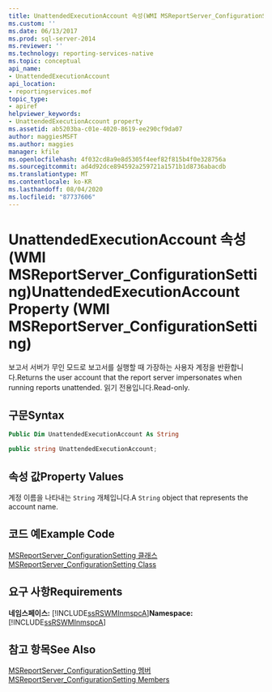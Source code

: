 ```yaml
---
title: UnattendedExecutionAccount 속성(WMI MSReportServer_ConfigurationSetting) | Microsoft Docs
ms.custom: ''
ms.date: 06/13/2017
ms.prod: sql-server-2014
ms.reviewer: ''
ms.technology: reporting-services-native
ms.topic: conceptual
api_name:
- UnattendedExecutionAccount
api_location:
- reportingservices.mof
topic_type:
- apiref
helpviewer_keywords:
- UnattendedExecutionAccount property
ms.assetid: ab5203ba-c01e-4020-8619-ee290cf9da07
author: maggiesMSFT
ms.author: maggies
manager: kfile
ms.openlocfilehash: 4f032cd8a9e8d5305f4eef82f815b4f0e328756a
ms.sourcegitcommit: ad4d92dce894592a259721a1571b1d8736abacdb
ms.translationtype: MT
ms.contentlocale: ko-KR
ms.lasthandoff: 08/04/2020
ms.locfileid: "87737606"
---
```

# <a name="unattendedexecutionaccount-property-wmi-msreportserver_configurationsetting"></a><span data-ttu-id="04bda-102">UnattendedExecutionAccount 속성(WMI MSReportServer_ConfigurationSetting)</span><span class="sxs-lookup"><span data-stu-id="04bda-102">UnattendedExecutionAccount Property (WMI MSReportServer_ConfigurationSetting)</span></span>
  <span data-ttu-id="04bda-103">보고서 서버가 무인 모드로 보고서를 실행할 때 가장하는 사용자 계정을 반환합니다.</span><span class="sxs-lookup"><span data-stu-id="04bda-103">Returns the user account that the report server impersonates when running reports unattended.</span></span> <span data-ttu-id="04bda-104">읽기 전용입니다.</span><span class="sxs-lookup"><span data-stu-id="04bda-104">Read-only.</span></span>  
  
## <a name="syntax"></a><span data-ttu-id="04bda-105">구문</span><span class="sxs-lookup"><span data-stu-id="04bda-105">Syntax</span></span>  
  
```vb  
Public Dim UnattendedExecutionAccount As String  
```  
  
```csharp  
public string UnattendedExecutionAccount;  
```  
  
## <a name="property-values"></a><span data-ttu-id="04bda-106">속성 값</span><span class="sxs-lookup"><span data-stu-id="04bda-106">Property Values</span></span>  
 <span data-ttu-id="04bda-107">계정 이름을 나타내는 `String` 개체입니다.</span><span class="sxs-lookup"><span data-stu-id="04bda-107">A `String` object that represents the account name.</span></span>  
  
## <a name="example-code"></a><span data-ttu-id="04bda-108">코드 예</span><span class="sxs-lookup"><span data-stu-id="04bda-108">Example Code</span></span>  
 [<span data-ttu-id="04bda-109">MSReportServer_ConfigurationSetting 클래스</span><span class="sxs-lookup"><span data-stu-id="04bda-109">MSReportServer_ConfigurationSetting Class</span></span>](msreportserver-configurationsetting-class.md)  
  
## <a name="requirements"></a><span data-ttu-id="04bda-110">요구 사항</span><span class="sxs-lookup"><span data-stu-id="04bda-110">Requirements</span></span>  
 <span data-ttu-id="04bda-111">**네임스페이스:** [!INCLUDE[ssRSWMInmspcA](../../includes/ssrswminmspca-md.md)]</span><span class="sxs-lookup"><span data-stu-id="04bda-111">**Namespace:** [!INCLUDE[ssRSWMInmspcA](../../includes/ssrswminmspca-md.md)]</span></span>  
  
## <a name="see-also"></a><span data-ttu-id="04bda-112">참고 항목</span><span class="sxs-lookup"><span data-stu-id="04bda-112">See Also</span></span>  
 [<span data-ttu-id="04bda-113">MSReportServer_ConfigurationSetting 멤버</span><span class="sxs-lookup"><span data-stu-id="04bda-113">MSReportServer_ConfigurationSetting Members</span></span>](msreportserver-configurationsetting-members.md)  
  
  

